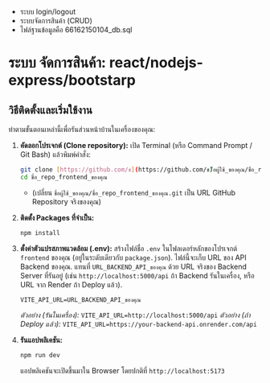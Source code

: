 - ระบบ login/logout
- ระบบจัดการสินค้า (CRUD)
- ไฟล์ฐานข้อมูลคือ 66162150104_db.sql


# ระบบ จัดการสินค้า: react/nodejs-express/bootstarp

## วิธีติดตั้งและเริ่มใช้งาน

ทำตามขั้นตอนเหล่านี้เพื่อรันส่วนหน้าบ้านในเครื่องของคุณ:

1.  **คัดลอกโปรเจกต์ (Clone repository):**
    เปิด Terminal (หรือ Command Prompt / Git Bash) แล้วพิมพ์คำสั่ง:
    ```bash
    git clone [https://github.com/ช](https://github.com/ช)ื่อผู้ใช้_ของคุณ/ชื่อ_repo_frontend_ของคุณ.git
    cd ชื่อ_repo_frontend_ของคุณ
    ```
    * (เปลี่ยน `ชื่อผู้ใช้_ของคุณ/ชื่อ_repo_frontend_ของคุณ.git` เป็น URL GitHub Repository จริงของคุณ)

2.  **ติดตั้ง Packages ที่จำเป็น:**
    ```bash
    npm install
    ```

3.  **ตั้งค่าตัวแปรสภาพแวดล้อม (.env):**
    สร้างไฟล์ชื่อ `.env` ในโฟลเดอร์หลักของโปรเจกต์ `frontend` ของคุณ (อยู่ในระดับเดียวกับ `package.json`).
    ไฟล์นี้จะเก็บ URL ของ API Backend ของคุณ.
    แทนที่ `URL_BACKEND_API_ของคุณ` ด้วย URL จริงของ Backend Server ที่รันอยู่ (เช่น `http://localhost:5000/api` ถ้า Backend รันในเครื่อง, หรือ URL จาก Render ถ้า Deploy แล้ว).

    ```dotenv
    VITE_API_URL=URL_BACKEND_API_ของคุณ
    ```
    *ตัวอย่าง (รันในเครื่อง):* `VITE_API_URL=http://localhost:5000/api`
    *ตัวอย่าง (ถ้า Deploy แล้ว):* `VITE_API_URL=https://your-backend-api.onrender.com/api`

4.  **รันแอปพลิเคชัน:**
    ```bash
    npm run dev
    ```
    แอปพลิเคชันจะเปิดขึ้นมาใน Browser โดยปกติที่ `http://localhost:5173`
